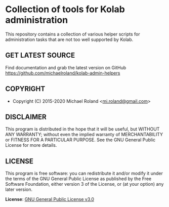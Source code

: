 # Collection of tools for Kolab administration

This repository contains a collection of various helper scripts for administration
tasks that are not too well supported by Kolab.


## GET LATEST SOURCE

Find documentation and grab the latest version on GitHub
<https://github.com/michaelroland/kolab-admin-helpers>


## COPYRIGHT

- Copyright (C) 2015-2020 Michael Roland <<mi.roland@gmail.com>>


## DISCLAIMER

This program is distributed in the hope that it will be useful,
but WITHOUT ANY WARRANTY; without even the implied warranty of
MERCHANTABILITY or FITNESS FOR A PARTICULAR PURPOSE.  See the
GNU General Public License for more details.


## LICENSE

This program is free software: you can redistribute it and/or modify
it under the terms of the GNU General Public License as published by
the Free Software Foundation, either version 3 of the License, or
(at your option) any later version.

**License**: [GNU General Public License v3.0](https://www.gnu.org/licenses/gpl-3.0.txt)

